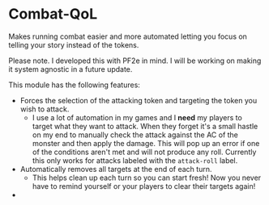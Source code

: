 # Combat-QoL
Makes running combat easier and more automated letting you focus on telling your story instead of the tokens.

Please note. I developed this with PF2e in mind. I will be working on making it system agnostic in a future update.

This module has the following features:
* Forces the selection of the attacking token and targeting the token you wish to attack.
  * I use a lot of automation in my games and I **need** my players to target what they want to attack. When they forget it's a small hastle on my end to manually check the attack against the AC of the monster and then apply the damage. This will pop up an error if one of the conditions aren't met and will not produce any roll. Currently this only works for attacks labeled with the `attack-roll` label. 
* Automatically removes all targets at the end of each turn.
  * This helps clean up each turn so you can start fresh! Now you never have to remind yourself or your players to clear their targets again!
*
